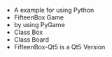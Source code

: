 * A example for using Python
* FifteenBox Game
* by using PyGame
* Class Box
* Class Board
* FifteenBox-Qt5 is a Qt5 Version
